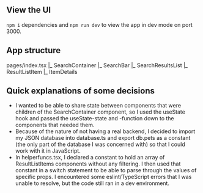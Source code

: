 ## View the UI
`npm i` dependencies and `npm run dev` to view the app in dev mode on port 3000.

## App structure
pages/index.tsx
|_ SearchContainer
   |_ SearchBar
   |_ SearchResultsList
      |_ ResultListItem
         |_ ItemDetails

## Quick explanations of some decisions
- I wanted to be able to share state between components that were children of the SearchContainer component, so I used the useState hook and passed the useState-state and -function down to the components that needed them.
- Because of the nature of not having a real backend, I decided to import my JSON database into database.ts and export db.pets as a constant (the only part of the database I was concerned with) so that I could work with it in JavaScript.
- In helperfuncs.tsx, I declared a constant to hold an array of ResultListItems components without any filtering. I then used that constant in a switch statement to be able to parse through the values of specific props. I encountered some eslint/TypeScript errors that I was unable to resolve, but the code still ran in a dev environment.